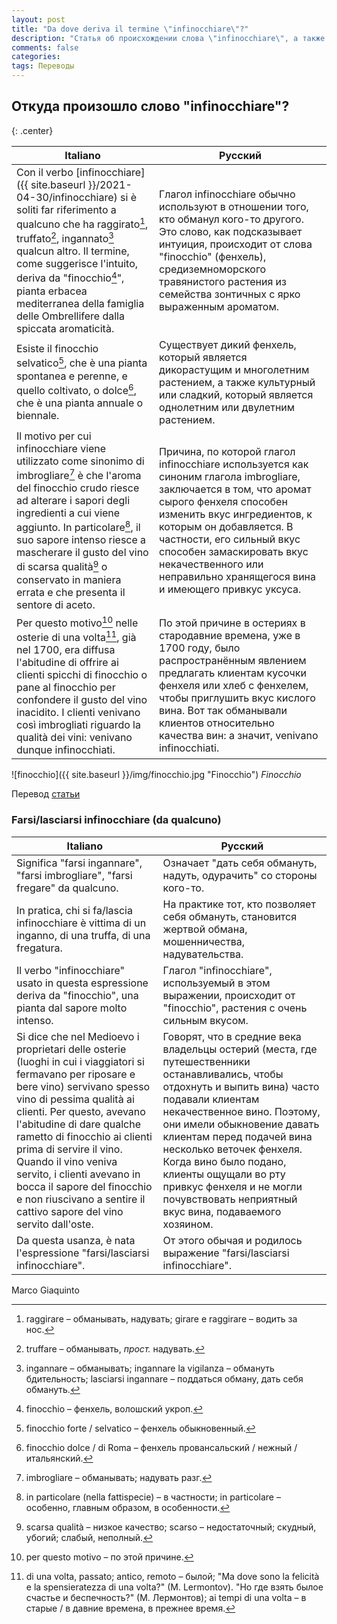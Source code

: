 ```yaml
---
layout: post
title: "Da dove deriva il termine \"infinocchiare\"?"
description: "Статья об происхождении слова \"infinocchiare\", а также выражения \"farsi/lasciarsi infinocchiare (da qualcuno)\"."
comments: false
categories:
tags: Переводы
---
```


## Откуда произошло слово "infinocchiare"?
{: .center}

| Italiano | Русский |
|----------|---------|
|Con il verbo [infinocchiare]({{ site.baseurl }}/2021-04-30/infinocchiare) si è soliti far riferimento a qualcuno che ha raggirato[^1], truffato[^2], ingannato[^3] qualcun altro. Il termine, come suggerisce l'intuito, deriva da "finocchio[^4]", pianta erbacea mediterranea della famiglia delle Ombrellifere dalla spiccata aromaticità.|Глагол infinocchiare обычно используют в отношении того, кто обманул кого-то другого. Это слово, как подсказывает интуиция, происходит от слова "finocchio" (фенхель), средиземноморского травянистого растения из семейства зонтичных с ярко выраженным ароматом.|
|Esiste il finocchio selvatico[^5], che è una pianta spontanea e perenne, e quello coltivato, o dolce[^6], che è una pianta annuale o biennale.|Существует дикий фенхель, который является дикорастущим и многолетним растением, а также культурный или сладкий, который является однолетним или двулетним растением.|
|Il motivo per cui infinocchiare viene utilizzato come sinonimo di imbrogliare[^7] è che l'aroma del finocchio crudo riesce ad alterare i sapori degli ingredienti a cui viene aggiunto. In particolare[^8], il suo sapore intenso riesce a mascherare il gusto del vino di scarsa qualità[^9] o conservato in maniera errata e che presenta il sentore di aceto.|Причина, по которой глагол infinocchiare используется как синоним глагола imbrogliare, заключается в том, что аромат сырого фенхеля способен изменить вкус ингредиентов, к которым он добавляется. В частности, его сильный вкус способен замаскировать вкус некачественного или неправильно хранящегося вина и имеющего привкус уксуса.|
|Per questo motivo[^10] nelle osterie di una volta[^11], già nel 1700, era diffusa l'abitudine di offrire ai clienti spicchi di finocchio o pane al finocchio per confondere il gusto del vino inacidito. I clienti venivano così imbrogliati riguardo la qualità dei vini: venivano dunque infinocchiati.|По этой причине в остериях в стародавние времена, уже в 1700 году, было распространённым явлением предлагать клиентам кусочки фенхеля или хлеб с фенхелем, чтобы приглушить вкус кислого вина. Вот так обманывали клиентов относительно качества вин: а значит, venivano infinocchiati.|

![finocchio]({{ site.baseurl }}/img/finocchio.jpg  "Finocchio")
_Finocchio_

Перевод [статьи](https://cultura.biografieonline.it/infinocchiare/)

### Farsi/lasciarsi infinocchiare (da qualcuno)

| Italiano | Русский |
|----------|---------|
|Significa "farsi ingannare", "farsi imbrogliare", "farsi fregare" da qualcuno.|Означает "дать себя обмануть, надуть, одурачить" со стороны кого-то.|
|In pratica, chi si fa/lascia infinocchiare è vittima di un inganno, di una truffa, di una fregatura.|На практике тот, кто позволяет себя обмануть, становится жертвой обмана, мошенничества, надувательства.|
|Il verbo "infinocchiare" usato in questa espressione deriva da "finocchio", una pianta dal sapore molto intenso.|Глагол "infinocchiare", используемый в этом выражении, происходит от "finocchio", растения с очень сильным вкусом.|
|Si dice che nel Medioevo i proprietari delle osterie (luoghi in cui i viaggiatori si fermavano per riposare e bere vino) servivano spesso vino di pessima qualità ai clienti. Per questo, avevano l'abitudine di dare qualche rametto di finocchio ai clienti prima di servire il vino. Quando il vino veniva servito, i clienti avevano in bocca il sapore del finocchio e non riuscivano a sentire il cattivo sapore del vino servito dall'oste.|Говорят, что в средние века владельцы остерий (места, где путешественники останавливались, чтобы отдохнуть и выпить вина) часто подавали клиентам некачественное вино. Поэтому, они имели обыкновение давать клиентам перед подачей вина несколько веточек фенхеля. Когда вино было подано, клиенты ощущали во рту привкус фенхеля и не могли почувствовать неприятный вкус вина, подаваемого хозяином.|
|Da questa usanza, è nata l'espressione "farsi/lasciarsi infinocchiare".|От этого обычая и родилось выражение "farsi/lasciarsi infinocchiare".|

Marco Giaquinto

[^1]: raggirare – обманывать, надувать; girare e raggirare – водить за нос.

[^2]: truffare – обманывать, _прост._ надувать.

[^3]: ingannare – обманывать; ingannare la vigilanza – обмануть бдительность; lasciarsi ingannare – поддаться обману, дать себя обмануть.

[^4]: finocchio – фенхель, волошский укроп.

[^5]: finocchio forte / selvatico – фенхель обыкновенный.

[^6]: finocchio dolce / di Roma – фенхель провансальский / нежный / итальянский.

[^7]: imbrogliare – обманывать; надувать разг.

[^8]: in particolare (nella fattispecie) – в частности; in particolare – особенно, главным образом, в особенности.

[^9]: scarsa qualità – низкое качество; scarso – недостаточный; скудный, убогий; слабый, неполный.

[^10]: per questo motivo – по этой причине.

[^11]: di una volta, passato; antico, remoto – былой; "Ma dove sono la felicità e la spensieratezza di una volta?" (M. Lermontov). "Но где взять былое счастье и беспечность?" (М. Лермонтов); ai tempi di una volta – в старые / в давние времена, в прежнее время.